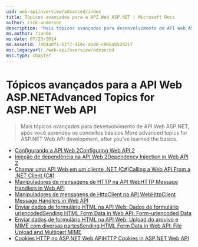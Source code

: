 ```yaml
---
uid: web-api/overview/advanced/index
title: Tópicos avançados para a API Web ASP.NET | Microsoft Docs
author: rick-anderson
description: 'Mais tópicos avançados para desenvolvimento de API Web ASP.NET, após você aprendeu os conceitos básicos.'
ms.author: riande
ms.date: 07/23/2014
ms.assetid: 7404a0f1-52f7-410c-abd0-c96bab52d217
msc.legacyurl: /web-api/overview/advanced
msc.type: chapter
---
```

<a name="advanced-topics-for-aspnet-web-api"></a><span data-ttu-id="109d4-103">Tópicos avançados para a API Web ASP.NET</span><span class="sxs-lookup"><span data-stu-id="109d4-103">Advanced Topics for ASP.NET Web API</span></span>
====================
> <span data-ttu-id="109d4-104">Mais tópicos avançados para desenvolvimento de API Web ASP.NET, após você aprendeu os conceitos básicos.</span><span class="sxs-lookup"><span data-stu-id="109d4-104">More advanced topics for ASP.NET Web API development, after you've learned the basics.</span></span>


- [<span data-ttu-id="109d4-105">Configurando a API Web 2</span><span class="sxs-lookup"><span data-stu-id="109d4-105">Configuring Web API 2</span></span>](configuring-aspnet-web-api.md)
- [<span data-ttu-id="109d4-106">Injeção de dependência na API Web 2</span><span class="sxs-lookup"><span data-stu-id="109d4-106">Dependency Injection in Web API 2</span></span>](dependency-injection.md)
- [<span data-ttu-id="109d4-107">Chamar uma API Web em um cliente .NET (C#)</span><span class="sxs-lookup"><span data-stu-id="109d4-107">Calling a Web API From a .NET Client (C#)</span></span>](calling-a-web-api-from-a-net-client.md)
- [<span data-ttu-id="109d4-108">Manipuladores de mensagens de HTTP na API Web</span><span class="sxs-lookup"><span data-stu-id="109d4-108">HTTP Message Handlers in Web API</span></span>](http-message-handlers.md)
- [<span data-ttu-id="109d4-109">Manipuladores de mensagens de HttpClient na API Web</span><span class="sxs-lookup"><span data-stu-id="109d4-109">HttpClient Message Handlers in Web API</span></span>](httpclient-message-handlers.md)
- [<span data-ttu-id="109d4-110">Enviar dados de formulário HTML na API Web: Dados de formulário urlencoded</span><span class="sxs-lookup"><span data-stu-id="109d4-110">Sending HTML Form Data in Web API: Form-urlencoded Data</span></span>](sending-html-form-data-part-1.md)
- [<span data-ttu-id="109d4-111">Enviar dados de formulário HTML na API Web: Upload do arquivo e MIME com diversas partes</span><span class="sxs-lookup"><span data-stu-id="109d4-111">Sending HTML Form Data in Web API: File Upload and Multipart MIME</span></span>](sending-html-form-data-part-2.md)
- [<span data-ttu-id="109d4-112">Cookies HTTP no ASP.NET Web API</span><span class="sxs-lookup"><span data-stu-id="109d4-112">HTTP Cookies in ASP.NET Web API</span></span>](http-cookies.md)
